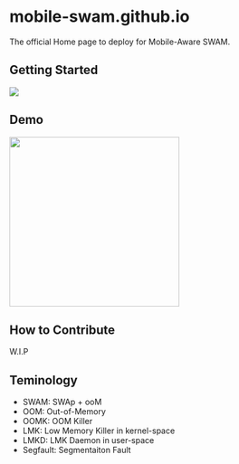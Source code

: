 # mobile-swam.github.io
The official Home page to deploy for Mobile-Aware SWAM.


## Getting Started
<img src=https://github.com/mobile-swam/mobile-swam.github.io/blob/main/img/make-menuconfig-swam.png> </img>


## Demo
<img src=https://github.com/mobile-swam/mobile-swam.github.io/blob/main/img/notavailable.png width=300 height=300> </img>

## How to Contribute
W.I.P

## Teminology
* SWAM: SWAp + ooM
* OOM: Out-of-Memory
* OOMK: OOM Killer
* LMK: Low Memory Killer in kernel-space
* LMKD: LMK Daemon in user-space
* Segfault: Segmentaiton Fault
